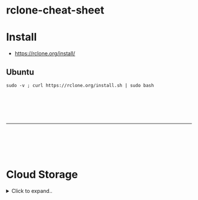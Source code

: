 # rclone-cheat-sheet


# Install
- https://rclone.org/install/

## Ubuntu
```shell
sudo -v ; curl https://rclone.org/install.sh | sudo bash
```

















<br><br>
<br><br>
___
<br><br>
<br><br>



# Cloud Storage

<details><summary>Click to expand..</summary>

# Proton Drive
- https://rclone.org/protondrive/

```shell
rclone config

# Choose n) New remote

# set as name `remote`

# Choose number for Proton Drive - 43 / Proton Drive

# Enter username

# Choose y) Yes type in my own password

# Enter 2fa of your authenticator app

# Select y at Edit advanced config?

# Select y if you choosed a second layer password

# At encoding rpess enter for default

# Press again enter as default for file size

# Press again enter as default for app version

# Choose true for replace_existing_draft

# Choose true for enable_caching

# Set description for your remote

# Then choose no if it ask again for Edit advanced config?
```






<br><br>
<br><br>

# FAQ

## WARN RESTY 422 POST https://mail.proton.me/api/auth/v4: For security reasons, please complete CAPTCHA. If you can't pass it, please try updating your app or contact us here: https://proton.me/support/appeal-abuse (Code=9001, Status=422), Attempt 1
2025/02/17 13:07:41.224555 ERROR RESTY 422 POST https://mail.proton.me/api/auth/v4: For security reasons, please complete CAPTCHA. I
- Open `https://mail.proton.me` in new incognito browser window, sign-in and solve captcha. Then your host IP will be marked as captcha solved and you can continue

<br><br>

## WARN RESTY 422 POST https://mail.proton.me/api/auth/v4/2fa: Incorrect login credentials. Please try again. (Code=8002, Status=422), Attempt 1
- When youc reate your config and you enter your 2FA then it will will change in meantime so you must set the 2fa via you cli command e.g. in this list file command:
```shell
rclone ls remoteNameHere: --protondrive-2fa=123456
```

  
</details>



